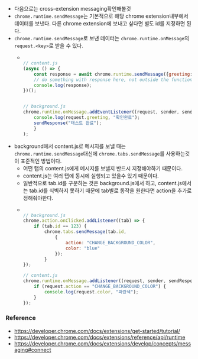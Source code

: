 - 다음으로는 cross-extension messaging확인해볼것
- `chrome.runtime.sendMessage`는 기본적으로 해당 chrome extension내부에서 데이터를 보낸다. 다른 chrome extension에 보내고 싶다면 별도 id를 지정하면 된다.
- `chrome.runtime.sendMessage`로 보낸 데이터는 `chrome.runtime.onMessage`의 `request.<key>`로 받을 수 있다.
  - ```javascript
    
    // content.js
    (async () => {
        const response = await chrome.runtime.sendMessage({greeting: "hello"});
        // do something with response here, not outside the function
        console.log(response);
    })();


    // background.js
    chrome.runtime.onMessage.addEventListener((request, sender, sendResponse) => {
        console.log(request.greeting, "확인완료");
        sendResponse("태스트 완료");
        }
    );
    

    ```
- background에서 content.js로 메시지를 보낼 때는 `chrome.runtime.sendMessage`대신에 `chrome.tabs.sendMessage`를 사용하는것이 표준적인 방법이다.
  - 어떤 탭의 content.js에게 메시지를 보낼지 반드시 지정해야하기 때문이다.
  - content.js는 여러 탭에 동시에 실행되고 있을수 있기 때문이다.
  - 일반적으로 tab.id를 구분하는 것은 background.js에서 하고, content.js에서는 tab.id를 식벽하지 못하기 때문에 tab별로 동작을 원한다면 action을 추가로 정해줘야한다.
  - ```javascript
    
    // background.js
    chrome.action.onClicked.addListener((tab) => {
        if (tab.id == 123) {
            chrome.tabs.sendMessage(tab.id, 
                {
                    action: "CHANGE_BACKGROUND_COLOR",
                    color: "blue"
                });
            }
    });

    // content.js
    chrome.runtime.onMessage.addListener((request, sender, sendResponse) => {
        if (request.action == "CHANGE_BACKGROUND_COLOR") {
            console.log(request.color, "파란색");
        }
    });
    
    ```


### Reference
- https://developer.chrome.com/docs/extensions/get-started/tutorial/
- https://developer.chrome.com/docs/extensions/reference/api/runtime
- https://developer.chrome.com/docs/extensions/develop/concepts/messaging#connect